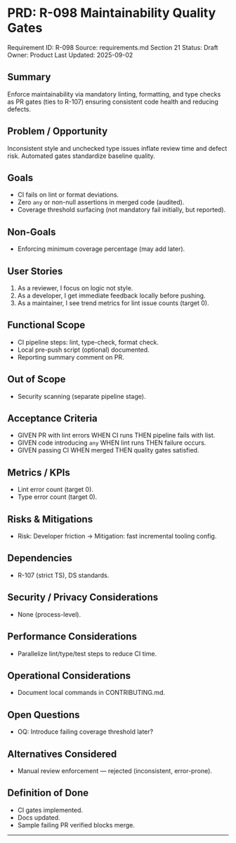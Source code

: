 # PRD: R-098 Maintainability Quality Gates

Requirement ID: R-098
Source: requirements.md Section 21
Status: Draft
Owner: Product
Last Updated: 2025-09-02

## Summary

Enforce maintainability via mandatory linting, formatting, and type checks as PR gates (ties to R-107) ensuring consistent code health and reducing defects.

## Problem / Opportunity

Inconsistent style and unchecked type issues inflate review time and defect risk. Automated gates standardize baseline quality.

## Goals

- CI fails on lint or format deviations.
- Zero `any` or non-null assertions in merged code (audited).
- Coverage threshold surfacing (not mandatory fail initially, but reported).

## Non-Goals

- Enforcing minimum coverage percentage (may add later).

## User Stories

1. As a reviewer, I focus on logic not style.
2. As a developer, I get immediate feedback locally before pushing.
3. As a maintainer, I see trend metrics for lint issue counts (target 0).

## Functional Scope

- CI pipeline steps: lint, type-check, format check.
- Local pre-push script (optional) documented.
- Reporting summary comment on PR.

## Out of Scope

- Security scanning (separate pipeline stage).

## Acceptance Criteria

- GIVEN PR with lint errors WHEN CI runs THEN pipeline fails with list.
- GIVEN code introducing `any` WHEN lint runs THEN failure occurs.
- GIVEN passing CI WHEN merged THEN quality gates satisfied.

## Metrics / KPIs

- Lint error count (target 0).
- Type error count (target 0).

## Risks & Mitigations

- Risk: Developer friction → Mitigation: fast incremental tooling config.

## Dependencies

- R-107 (strict TS), DS standards.

## Security / Privacy Considerations

- None (process-level).

## Performance Considerations

- Parallelize lint/type/test steps to reduce CI time.

## Operational Considerations

- Document local commands in CONTRIBUTING.md.

## Open Questions

- OQ: Introduce failing coverage threshold later?

## Alternatives Considered

- Manual review enforcement — rejected (inconsistent, error-prone).

## Definition of Done

- CI gates implemented.
- Docs updated.
- Sample failing PR verified blocks merge.

---
